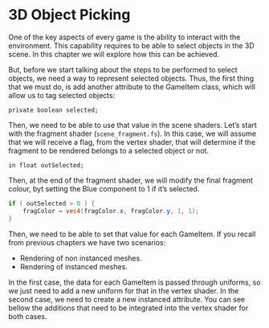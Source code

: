 # 3D Object Picking

One of the key aspects of every game is the ability to interact with the environment. This capability requires to be able to select objects in the 3D scene. In this chapter we will explore how this can be achieved.

But, before we start talking about the steps to be performed to select objects, we need a way to represent selected objects. Thus, the first thing that we must do, is add another attribute to the GameItem class, which will allow us to tag selected objects:

```private boolean selected;```

Then, we need to be able to use that value in the scene shaders. Let’s start with the fragment shader (```scene_fragment.fs```). In this case, we will assume that we will receive a flag, from the vertex shader, that will determine if the fragment to be rendered belongs to a selected object or not.

```in float outSelected;``` 

Then, at the end of the fragment shader, we will modify the final fragment colour, byt setting the Blue component to 1 if it’s selected.

```glsl
if ( outSelected > 0 ) {
    fragColor = vec4(fragColor.x, fragColor.y, 1, 1);
}
```

Then, we need to be able to set that value for each GameItem. If you recall from previous chapters we have two scenarios:

* Rendering of non instanced meshes.
* Rendering of instanced meshes.

In the first case, the data for each GameItem is passed through uniforms, so we just need to add a new uniform for that in the vertex shader. In the second case, we need to create a new instanced attribute. You can see bellow the additions that need to be integrated into the vertex shader for both cases.

